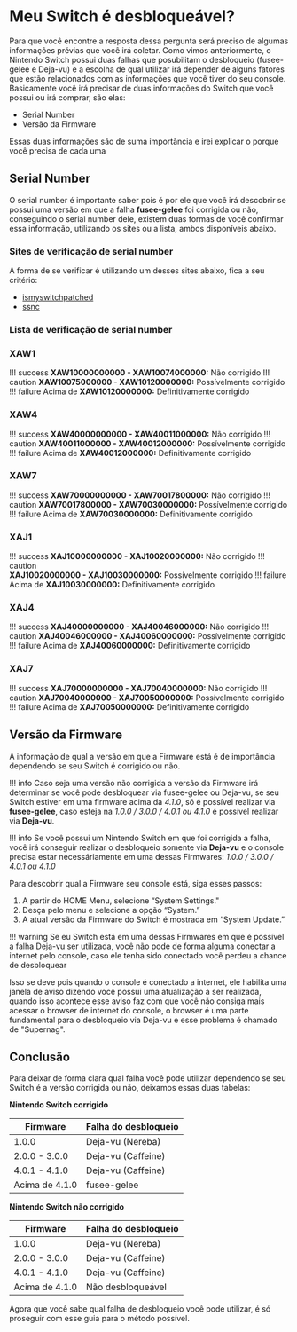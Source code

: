 # Meu Switch é desbloqueável?

Para que você encontre a resposta dessa pergunta será preciso de algumas informações prévias que você irá coletar.
Como vimos anteriormente, o Nintendo Switch possui duas falhas que posubilitam o desbloqueio (fusee-gelee e Deja-vu) e a escolha de qual utilizar irá depender de alguns fatores que estão relacionados com as informações que você tiver do seu console.
Basicamente você irá precisar de duas informações do Switch que você possui ou irá comprar, são elas:

- Serial Number
- Versão da Firmware

Essas duas informações são de suma importância e irei explicar o porque você precisa de cada uma

## **Serial Number**

O serial number é importante saber pois é por ele que você irá descobrir se possui uma versão em que a falha **fusee-gelee** foi corrigida ou não, conseguindo o serial number dele, existem duas formas de você confirmar essa informação, utilizando os sites ou a lista, ambos disponíveis abaixo.

### **Sites de verificação de serial number**

A forma de se verificar é utilizando um desses sites abaixo, fica a seu critério:

- [ismyswitchpatched](https://ismyswitchpatched.com/ "ismyswitchpatched")
- [ssnc](https://damota.me/ssnc/checker/ "ssnc")

### **Lista de verificação de serial number**

### XAW1

!!! success
    **XAW10000000000 - XAW10074000000:** Não corrigido
!!! caution
    **XAW10075000000 - XAW10120000000:** Possívelmente corrigido
!!! failure
    Acima de **XAW10120000000:** Definitivamente corrigido

### XAW4

!!! success
    **XAW40000000000 - XAW40011000000:** Não corrigido
!!! caution
    **XAW40011000000 - XAW40012000000:** Possívelmente corrigido
!!! failure
    Acima de **XAW40012000000:** Definitivamente corrigido

### XAW7

!!! success
    **XAW70000000000 - XAW70017800000:** Não corrigido
!!! caution
    **XAW70017800000 - XAW70030000000:** Possívelmente corrigido
!!! failure
    Acima de **XAW70030000000:** Definitivamente corrigido

### XAJ1

!!! success
    **XAJ10000000000 - XAJ10020000000:** Não corrigido
!!! caution    
	**XAJ10020000000 - XAJ10030000000:** Possívelmente corrigido
!!! failure    
	Acima de **XAJ10030000000:** Definitivamente corrigido

### XAJ4

!!! success
    **XAJ40000000000 - XAJ40046000000:** Não corrigido
!!! caution 
    **XAJ40046000000 - XAJ40060000000:** Possívelmente corrigido
!!! failure
    Acima de **XAJ40060000000:** Definitivamente corrigido

### XAJ7

!!! success
    **XAJ70000000000 - XAJ70040000000:** Não corrigido
!!! caution 
    **XAJ70040000000 - XAJ70050000000:** Possívelmente corrigido
!!! failure
    Acima de **XAJ70050000000:** Definitivamente corrigido

## **Versão da Firmware**

A informação de qual a versão em que a Firmware está é de importância dependendo se seu Switch é corrigido ou não. 

!!! info
    Caso seja uma versão não corrigida a versão da Firmware irá determinar se você pode desbloquear via fusee-gelee ou Deja-vu, se seu Switch estiver em uma firmware acima da *4.1.0*, só é possível realizar via **fusee-gelee**, caso esteja na *1.0.0 / 3.0.0 / 4.0.1 ou 4.1.0* é possível realizar via **Deja-vu**.

!!! info
    Se você possui um Nintendo Switch em que foi corrigida a falha, você irá conseguir realizar o desbloqueio somente via **Deja-vu** e o console precisa estar necessáriamente em uma dessas Firmwares: *1.0.0 / 3.0.0 / 4.0.1 ou 4.1.0*

Para descobrir qual a Firmware seu console está, siga esses passos:

1. A partir do HOME Menu, selecione “System Settings."
2. Desça pelo menu e selecione a opção “System.”
3. A atual versão da Firmware do Switch é mostrada em “System Update.”

!!! warning
    Se eu Switch está em uma dessas Firmwares em que é possível a falha Deja-vu ser utilizada, você não pode de forma alguma conectar a internet pelo console, caso ele tenha sido conectado você perdeu a chance de desbloquear 

Isso se deve pois quando o console é conectado a internet, ele habilita uma janela de aviso dizendo você possui uma atualização a ser realizada, quando isso acontece esse aviso faz com que você não consiga mais acessar o browser de internet do console, o browser é uma parte fundamental para o desbloqueio via Deja-vu e esse problema é chamado de "Supernag".

## **Conclusão**

Para deixar de forma clara qual falha você pode utilizar dependendo se seu Switch é a versão corrigida ou não, deixamos essas duas tabelas:

**Nintendo Switch corrigido**

| Firmware        | Falha do desbloqueio |
| --------------- | -------------------- |
| 1.0.0           | Deja-vu (Nereba)     |
| 2.0.0 - 3.0.0   | Deja-vu (Caffeine)   |
| 4.0.1 - 4.1.0   | Deja-vu (Caffeine)   |
| Acima de 4.1.0  | fusee-gelee          |

**Nintendo Switch não corrigido**

| Firmware        | Falha do desbloqueio |
| --------------- | -------------------- |
| 1.0.0           | Deja-vu (Nereba)     |
| 2.0.0 - 3.0.0   | Deja-vu (Caffeine)   |
| 4.0.1 - 4.1.0   | Deja-vu (Caffeine)   |
| Acima de 4.1.0  | Não desbloqueável    |

Agora que você sabe qual falha de desbloqueio você pode utilizar, é só proseguir com esse guia para o método possível.
